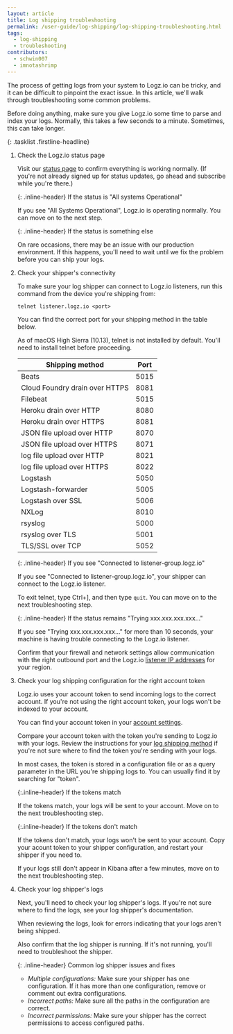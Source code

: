 ```yaml
---
layout: article
title: Log shipping troubleshooting
permalink: /user-guide/log-shipping/log-shipping-troubleshooting.html
tags:
  - log-shipping
  - troubleshooting
contributors:
  - schwin007
  - imnotashrimp
---
```


The process of getting logs from your system to Logz.io can be tricky, and it can be difficult to pinpoint the exact issue. In this article, we'll walk through troubleshooting some common problems.

Before doing anything, make sure you give Logz.io some time to parse and index your logs. Normally, this takes a few seconds to a minute. Sometimes, this can take longer.

{: .tasklist .firstline-headline}
1.  Check the Logz.io status page

    Visit our [status page](http://status.logz.io/) to confirm everything is working normally. (If you're not already signed up for status updates, go ahead and subscribe while you're there.)

    {: .inline-header}
    If the status is "All systems Operational"

    If you see "All Systems Operational", Logz.io is operating normally. You can move on to the next step.

    {: .inline-header}
    If the status is something else

    On rare occasions, there may be an issue with our production environment. If this happens, you'll need to wait until we fix the problem before you can ship your logs.

2.  Check your shipper's connectivity

    To make sure your log shipper can connect to Logz.io listeners, run this command from the device you're shipping from:

    ```shell
    telnet listener.logz.io <port>
    ```

    You can find the correct port for your shipping method in the table below.

    <div class="info-box note">
      As of macOS High Sierra (10.13), telnet is not installed by default. You'll need to install telnet before proceeding.
    </div>

    | Shipping method                         | Port |
    |-----------------------------------------|------|
    | Beats                                   | 5015 |
    | Cloud Foundry drain over HTTPS          | 8081 |
    | Filebeat                                | 5015 |
    | Heroku drain over HTTP                  | 8080 |
    | Heroku drain over HTTPS                 | 8081 |
    | JSON file upload over HTTP              | 8070 |
    | JSON file upload over HTTPS             | 8071 |
    | log file upload over HTTP               | 8021 |
    | log file upload over HTTPS              | 8022 |
    | Logstash                                | 5050 |
    | Logstash-forwarder                      | 5005 |
    | Logstash over SSL                       | 5006 |
    | NXLog                                   | 8010 |
    | rsyslog                                 | 5000 |
    | rsyslog over TLS                        | 5001 |
    | TLS/SSL over TCP                        | 5052 |

    {: .inline-header}
    If you see "Connected to listener-group.logz.io"

    If you see "Connected to listener-group.logz.io", your shipper can connect to the Logz.io listener.

    To exit telnet, type Ctrl+], and then type `quit`. You can move on to the next troubleshooting step.

    {: .inline-header}
    If the status remains "Trying xxx.xxx.xxx.xxx..."

    If you see "Trying xxx.xxx.xxx.xxx..." for more than 10 seconds, your machine is having trouble connecting to the Logz.io listener.

    Confirm that your firewall and network settings allow communication with the right outbound port and the Logz.io [listener IP addresses]({{site.baseurl}}/user-guide/log-shipping/listener-ip-addresses.html) for your region.

3.  Check your log shipping configuration for the right account token

    Logz.io uses your account token to send incoming logs to the correct account. If you're not using the right account token, your logs won't be indexed to your account.

    You can find your account token in your [account settings](https://app.logz.io/#/dashboard/settings/general).

    Compare your account token with the token you're sending to Logz.io with your logs. Review the instructions for your [log shipping method](https://app.logz.io/#/dashboard/data-sources/) if you're not sure where to find the token you're sending with your logs.

    <div class="info-box tip">
      In most cases, the token is stored in a configuration file or as a query parameter in the URL you're shipping logs to. You can usually find it by searching for "token".
    </div>

    {:.inline-header}
    If the tokens match

    If the tokens match, your logs will be sent to your account. Move on to the next troubleshooting step.

    {:.inline-header}
    If the tokens don't match

    If the tokens don't match, your logs won't be sent to your account. Copy your acount token to your shipper configuration, and restart your shipper if you need to.

    If your logs still don't appear in Kibana after a few minutes, move on to the next troubleshooting step.

4.  Check your log shipper's logs

    Next, you'll need to check your log shipper's logs. If you're not sure where to find the logs, see your log shipper's documentation.

    When reviewing the logs, look for errors indicating that your logs aren't being shipped.

    Also confirm that the log shipper is running. If it's not running, you'll need to troubleshoot the shipper.

    {: .inline-header}
    Common log shipper issues and fixes

    * _Multiple configurations:_ Make sure your shipper has one configuration. If it has more than one configuration, remove or comment out extra configurations.
    * _Incorrect paths:_ Make sure all the paths in the configuration are correct.
    * _Incorrect permissions:_ Make sure your shipper has the correct permissions to access configured paths.